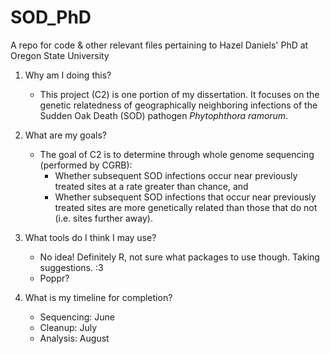 # SOD_PhD
A repo for code &amp; other relevant files pertaining to Hazel Daniels' PhD at Oregon State University

1. Why am I doing this?
    - This project (C2) is one portion of my dissertation. It focuses on the genetic relatedness of geographically neighboring infections of the  Sudden Oak Death (SOD) pathogen *Phytophthora ramorum*.

2. What are my goals?
    - The goal of C2 is to determine through whole genome sequencing (performed by CGRB):
      - Whether subsequent SOD infections occur near previously treated sites at a rate greater than chance, and
      - Whether subsequent SOD infections that occur near previously treated sites are more genetically related than those that do not (i.e. sites further away).

3. What tools do I think I may use?
    - No idea! Definitely R, not sure what packages to use though. Taking suggestions. :3
    - Poppr?

4. What is my timeline for completion?
    - Sequencing: June
    - Cleanup: July
    - Analysis: August

